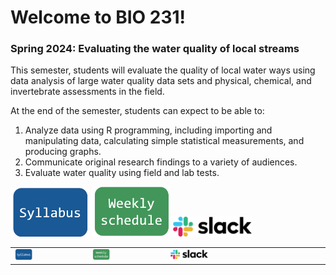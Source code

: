# Welcome to BIO 231!

### Spring 2024: Evaluating the water quality of local streams

This semester, students will evaluate the quality of local water ways using data analysis of large water quality data sets and physical, chemical, and invertebrate assessments in the field. 

At the end of the semester, students can expect to be able to:

1. Analyze data using R programming, including importing and manipulating data, calculating simple statistical measurements, and producing graphs. 
1. Communicate original research findings to a variety of audiences. 
1. Evaluate water quality using field and lab tests. 

<a href="bio231-syllabus"> <img src="./images/syllabus.png" width='25%'></a> <a href="weekly-assignments"> <img src="./images/schedule.png" width='25%'></a>  <a href="https://env231-sp24.slack.com"> <img src="./images/slack.png" width='25%'></a>

|   |   |   |
|---|---|---|
|<a href="bio231-syllabus"> <img src="./images/syllabus.png" width='25%'></a>|<a href="weekly-assignments"> <img src="./images/schedule.png" width='25%'></a> | <a href="https://env231-sp24.slack.com"> <img src="./images/slack.png" width='25%'></a>


